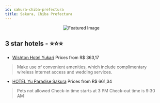 ```yaml
---
id: sakura-chiba-prefectura
title: Sakura, Chiba Prefectura
---
```


<center><img src="https://i.travelapi.com/hotels/10000000/9640000/9635000/9634965/a55e2b54_z.jpg" alt="Featured Image" /></center>


##  3 star hotels - ⭐️⭐️⭐️

-    [Wishton Hotel Yukari](https://us.hurb.com/hotels/sakura/wishton-hotel-yukari-JNP-JP915606?cmp=18055) Prices from R$ 363,17
   > Make use of convenient amenities, which include complimentary wireless Internet access and wedding services.
-    [HOTEL Yu Paradise Sakura](https://us.hurb.com/hotels/sakura/hotel-yu-paradise-sakura-JNP-JP00967W?cmp=18055) Prices from R$ 661,34
   > Pets not allowed  Check-in time starts at 3 PM  Check-out time is 9:30 AM
